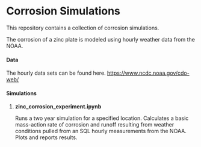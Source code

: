 # Corrosion Simulations

This repository contains a collection of corrosion simulations.

The corrosion of a zinc plate is modeled using hourly weather data from the NOAA.

#### Data

The hourly data sets can be found here.
https://www.ncdc.noaa.gov/cdo-web/


#### Simulations

1. <b>zinc_corrosion_experiment.ipynb</b>

    Runs a two year simulation for a specified location.  Calculates a basic mass-action rate of corrosion and runoff resulting from weather conditions pulled from an SQL hourly measurements from the NOAA.  Plots and reports results.
